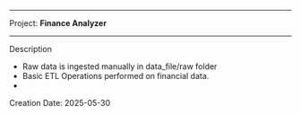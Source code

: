 ***
Project: **Finance Analyzer**
***
Description
- Raw data is ingested manually in data_file/raw folder  
- Basic ETL Operations performed on financial data.
- 

Creation Date: 2025-05-30
